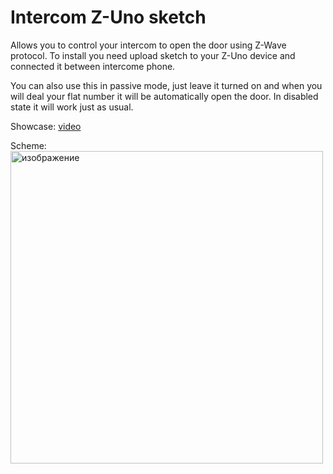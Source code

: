 # Intercom Z-Uno sketch
Allows you to control your intercom to open the door using Z-Wave protocol.
To install you need upload sketch to your Z-Uno device and connected it between intercome phone.

You can also use this in passive mode, just leave it turned on and when you will deal your flat number it will be automatically open the door.
In disabled state it will work just as usual.

Showcase: [video](https://www.facebook.com/100024326765088/videos/371811026973120/)

Scheme: <img width="500" alt="изображение" src="https://user-images.githubusercontent.com/40759288/236121478-82fa1e9e-de67-440e-8ffe-3cc8bbed58e3.png">
